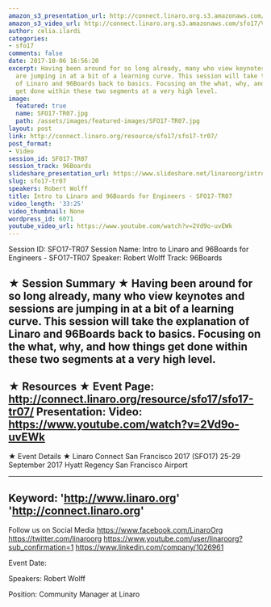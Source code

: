 ```yaml
---
amazon_s3_presentation_url: http://connect.linaro.org.s3.amazonaws.com/sfo17/Presentations/SFO17-TR07%20Intro%20to%2096Boards.pdf
amazon_s3_video_url: http://connect.linaro.org.s3.amazonaws.com/sfo17/Videos/SFO17-TR07%20-%20Intro%20to%20Linaro%20and%2096Boards%20for%20Engineers.mp4
author: celia.ilardi
categories:
- sfo17
comments: false
date: 2017-10-06 16:56:20
excerpt: Having been around for so long already, many who view keynotes and sessions
  are jumping in at a bit of a learning curve. This session will take the explanation
  of Linaro and 96Boards back to basics. Focusing on the what, why, and how things
  get done within these two segments at a very high level.
image:
  featured: true
  name: SFO17-TR07.jpg
  path: /assets/images/featured-images/SFO17-TR07.jpg
layout: post
link: http://connect.linaro.org/resource/sfo17/sfo17-tr07/
post_format:
- Video
session_id: SFO17-TR07
session_track: 96Boards
slideshare_presentation_url: https://www.slideshare.net/linaroorg/intro-to-linaro-and-96boards-for-engineers-sfo17tr07
slug: sfo17-tr07
speakers: Robert Wolff
title: Intro to Linaro and 96Boards for Engineers - SFO17-TR07
video_length: '33:25'
video_thumbnail: None
wordpress_id: 6071
youtube_video_url: https://www.youtube.com/watch?v=2Vd9o-uvEWk
---
```


Session ID: SFO17-TR07
Session Name: Intro to Linaro and 96Boards for Engineers - SFO17-TR07
Speaker: Robert Wolff
Track: 96Boards

★ Session Summary ★
Having been around for so long already, many who view keynotes and sessions are jumping in at a bit of a learning curve. This session will take the explanation of Linaro and 96Boards back to basics. Focusing on the what, why, and how things get done within these two segments at a very high level.
---------------------------------------------------
★ Resources ★
Event Page: http://connect.linaro.org/resource/sfo17/sfo17-tr07/
Presentation:
Video: https://www.youtube.com/watch?v=2Vd9o-uvEWk
---------------------------------------------------

★ Event Details ★
Linaro Connect San Francisco 2017 (SFO17)
25-29 September 2017
Hyatt Regency San Francisco Airport

---------------------------------------------------
Keyword:
'http://www.linaro.org'
'http://connect.linaro.org'
---------------------------------------------------
Follow us on Social Media
https://www.facebook.com/LinaroOrg
https://twitter.com/linaroorg
https://www.youtube.com/user/linaroorg?sub_confirmation=1
https://www.linkedin.com/company/1026961

Event Date:

Speakers: Robert Wolff

Position: Community Manager at Linaro